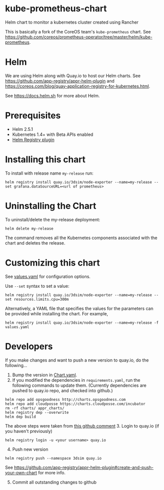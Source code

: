 # kube-prometheus-chart
Helm chart to monitor a kubernetes cluster created using Rancher

This is basically a fork of the CoreOS team's `kube-prometheus` chart.  See https://github.com/coreos/prometheus-operator/tree/master/helm/kube-prometheus.

# Helm
We are using Helm along with Quay.io to host our Helm charts.  See https://github.com/app-registry/appr-helm-plugin and https://coreos.com/blog/quay-application-registry-for-kubernetes.html.

See https://docs.helm.sh for more about Helm.

# Prerequisites
* Helm 2.5.1
* Kubernetes 1.4+ with Beta APIs enabled
* [Helm Registry plugin](https://github.com/app-registry/appr-helm-plugin)

# Installing this chart
To install with release name `my-release` run:
```
helm registry install quay.io/3dsim/node-exporter --name=my-release --set grafana.dataSourceURL=<url of prometheus>
```

# Uninstalling the Chart

To uninstall/delete the my-release deployment:
```
helm delete my-release
```
The command removes all the Kubernetes components associated with the chart and deletes the release.


# Customizing this chart
See [values.yaml](values.yaml) for configuration options.

Use `--set` syntax to set a value:
```console
helm registry install quay.io/3dsim/node-exporter --name=my-release --set resources.limits.cpu=300m
```

Alternatively, a YAML file that specifies the values for the parameters can be provided while installing the chart. For example,

```console
helm registry install quay.io/3dsim/node-exporter --name=my-release -f values.yaml
```

# Developers
If you make changes and want to push a new version to quay.io, do the following...

1.  Bump the version in [Chart.yaml](Chart.yaml).
2.  If you modified the dependencies in `requirements.yaml`, run the following commands to update them.  (Currently dependencies are pushed to quay.io repo, and checked into github.)
```
helm repo add opsgoodness http://charts.opsgoodness.com
helm repo add cloudposse https://charts.cloudposse.com/incubator
rm -rf charts/ appr_charts/
helm registry dep --overwrite
helm dep build
```
The above steps were taken from [this github comment](https://github.com/app-registry/appr-helm-plugin/issues/3#issuecomment-302701693)
3. Login to quay.io (if you haven't previously)
```
helm registry login -u <your username> quay.io
```
4. Push new version
```
helm registry push --namespace 3dsim quay.io
```

See https://github.com/app-registry/appr-helm-plugin#create-and-push-your-own-chart for more info.

5.  Commit all outstanding changes to github